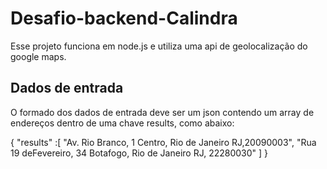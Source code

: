 # Desafio-backend-Calindra

Esse projeto funciona em node.js e utiliza uma api de geolocalização do google maps.

## Dados de entrada

O formado dos dados de entrada deve ser um json contendo um array de endereços dentro de uma chave results, como abaixo: 

{
    "results" :[
        "Av. Rio Branco, 1 Centro, Rio de Janeiro RJ,20090003",
        "Rua 19 deFevereiro, 34 Botafogo, Rio de Janeiro RJ, 22280030"
    ]
}
